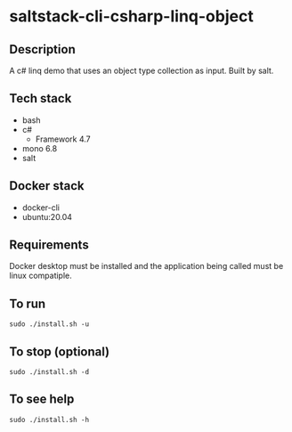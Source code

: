 # saltstack-cli-csharp-linq-object

## Description
A c# linq demo that uses an object
type collection as input.
Built by salt.

## Tech stack
- bash
- c#
  - Framework 4.7
- mono 6.8
- salt

## Docker stack
- docker-cli
- ubuntu:20.04

## Requirements
Docker desktop must be installed and the application
being called must be linux compatiple.

## To run
`sudo ./install.sh -u`

## To stop (optional)
`sudo ./install.sh -d`

## To see help
`sudo ./install.sh -h`
